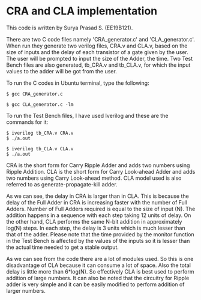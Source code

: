 # CRA and CLA implementation

This code is written by Surya Prasad S. (EE19B121).

There are two C code files namely 'CRA_generator.c' and 'CLA_generator.c'. When run they generate two verilog files, CRA.v and CLA.v, based on the size of inputs and the delay of each transistor of a gate given by the user. The user will be prompted to input the size of the Adder, the time. Two Test Bench files are also generated, tb_CRA.v and tb_CLA.v, for which the input values to the adder will be got from the user. 

To run the C codes in Ubuntu terminal, type the following:

    $ gcc CRA_generator.c

    $ gcc CLA_generator.c -lm

To run the Test Bench files, I have used Iverilog and these are the commands for it:

    $ iverilog tb_CRA.v CRA.v
    $ ./a.out

    $ iverilog tb_CLA.v CLA.v
    $ ./a.out

CRA is the short form for Carry Ripple Adder and adds two numbers using Ripple Addition. CLA is the short form for Carry Look-ahead Adder and adds two numbers using Carry Look-ahead method. CLA model used is also referred to as generate-propagate-kill adder.

As we can see, the delay in CRA is larger than in CLA. This is because the delay of the Full Adder in CRA is increasing faster with the number of Full Adders. Number of Full Adders required is equal to the size of input (N). The addition happens in a sequence with each step taking 12 units of delay. On the other hand, CLA performs the same N-bit addition in approximately log(N) steps. In each step, the delay is 3 units which is much lesser than that of the adder. Please note that the time provided by the monitor function in the Test Bench is affected by the values of the inputs so it is lesser than the actual time needed to get a stable output.

As we can see from the code there are a lot of modules used. So this is one disadvantage of CLA because it can consume a lot of space. Also the total delay is little more than 6*log(N). So effectively CLA is best used to perform addition of large numbers. It can also be noted that the circuitry for Ripple adder is very simple and it can be easily modified to perform addition of larger numbers.

